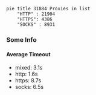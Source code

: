 
```mermaid
pie title 31884 Proxies in list
    "HTTP" : 21904
    "HTTPS": 4386
    "SOCKS" : 8931
```

### Some Info
#### Average Timeout

- mixed: 3.1s
- http: 1.6s
- https: 8.7s
- socks: 6.5s